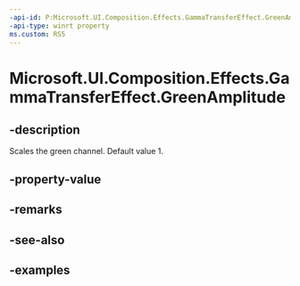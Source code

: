 ```yaml
---
-api-id: P:Microsoft.UI.Composition.Effects.GammaTransferEffect.GreenAmplitude
-api-type: winrt property
ms.custom: RS5
---
```


<!-- Property syntax.
public float GreenAmplitude { get;  set; }
-->

# Microsoft.UI.Composition.Effects.GammaTransferEffect.GreenAmplitude

## -description
Scales the green channel. Default value 1.

## -property-value

## -remarks

## -see-also

## -examples

